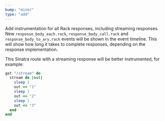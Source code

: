 ```yaml
---
bump: "minor"
type: "add"
---
```


Add instrumentation for all Rack responses, including streaming responses. New `response_body_each.rack`, `response_body_call.rack` and `response_body_to_ary.rack` events will be shown in the event timeline. This will show how long it takes to complete responses, depending on the response implementation.

This Sinatra route with a streaming response will be better instrumented, for example:

```ruby
get "/stream" do
  stream do |out|
    sleep 1
    out << "1"
    sleep 1
    out << "2"
    sleep 1
    out << "3"
  end
end
```
